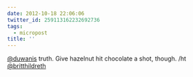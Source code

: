 ```yaml
---
date: 2012-10-18 22:06:06
twitter_id: 259113162232692736
tags:
  - micropost
title: ''
---
```


[@duwanis](https://twitter.com/duwanis) truth. Give hazelnut hit chocolate a shot, though. /ht [@britthildreth](https://twitter.com/britthildreth)
